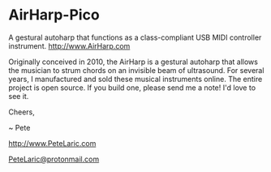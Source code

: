 # AirHarp-Pico
A gestural autoharp that functions as a class-compliant USB MIDI controller instrument.
http://www.AirHarp.com

Originally conceived in 2010, the AirHarp is a gestural autoharp that allows the musician to strum chords on an invisible beam of ultrasound.  For several years, I manufactured and sold these musical instruments online.  The entire project is open source.  If you build one, please send me a note!  I'd love to see it.

Cheers,

~ Pete

http://www.PeteLaric.com

PeteLaric@protonmail.com
